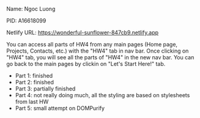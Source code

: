 Name: Ngoc Luong

PID: A16618099

Netlify URL: https://wonderful-sunflower-847cb9.netlify.app

You can access all parts of HW4 from any main pages (Home page, Projects, Contacts, etc.) with the "HW4" tab in nav bar. Once clicking on "HW4" tab, you will see all the parts of "HW4" in the new nav bar. You can go back to the main pages by clickin on "Let's Start Here!" tab.

- Part 1: finished
- Part 2: finished
- Part 3: partially finished
- Part 4: not really doing much, all the styling are based on stylesheets from last HW
- Part 5: small attempt on DOMPurify